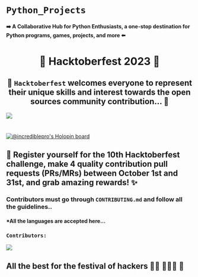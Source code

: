 # `Python_Projects`
#### ➡️ A Collaborative Hub for Python Enthusiasts, a one-stop destination for Python programs, games, projects, and more ⬅️
<h1 align=center> 🎃 Hacktoberfest 2023 🎃 </h1>

## <center> 🎊 `Hacktoberfest` welcomes everyone to represent their unique skills and interest towards the open sources community contribution... 🎊 </center>

<img align="center" src="https://hacktoberfest.com/_next/static/media/opengraph.e5fafe07.png"/>

#

[![@incrediblepro's Holopin board](https://holopin.me/incrediblepro)](https://holopin.io/@incrediblepro)
 
## 📢 Register yourself for the 10th Hacktoberfest challenge, make 4 quality contribution pull requests (PRs/MRs) between October 1st and 31st, and grab amazing rewards! ✨

### Contributors must go through `CONTRIBUTING.md` and follow all the guidelines..
#### *All the languages are accepted here...

### `Contributors:` 

<a href="https://github.com/mrb141107/Python_Projects/graphs/contributors">
  <img src="https://contrib.rocks/image?repo=mrb141107/Python_Projects" />
</a>

## All the best for the festival of hackers 👍🏻 👨🏻‍💻 🎃
